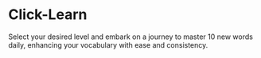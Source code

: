 # Click-Learn
Select your desired level and embark on a journey to master 10 new words daily, enhancing your vocabulary with ease and consistency.
